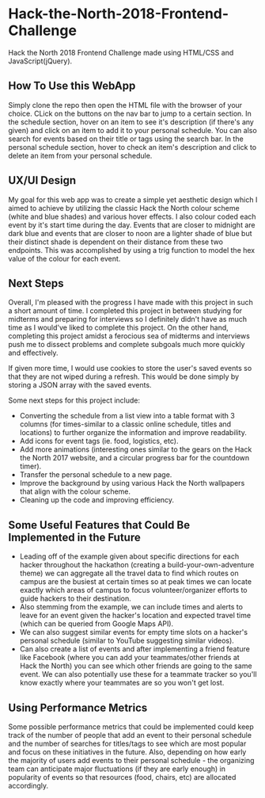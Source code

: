 # Hack-the-North-2018-Frontend-Challenge

Hack the North 2018 Frontend Challenge made using HTML/CSS and JavaScript(jQuery).


## How To Use this WebApp

Simply clone the repo then open the HTML file with the browser of your choice. CLick on the buttons on the nav bar to jump to a certain section. In the schedule section, hover on an item to see it's description (if there's any given) and click on an item to add it to your personal schedule. You can also search for events based on their title or tags using the search bar. In the personal schedule section, hover to check an item's description and click to delete an item from your personal schedule. 


## UX/UI Design

My goal for this web app was to create a simple yet aesthetic design which I aimed to achieve by utilizing the classic Hack the North colour scheme (white and blue shades) and various hover effects. I also colour coded each event by it's start time during the day. Events that are closer to midnight are dark blue and events that are closer to noon are a lighter shade of blue but their distinct shade is dependent on their distance from these two endpoints. This was accomplished by using a trig function to model the hex value of the colour for each event.


## Next Steps

Overall, I'm pleased with the progress I have made with this project in such a short amount of time. I completed this project in between studying for midterms and preparing for interviews so I definitely didn't have as much time as I would've liked to complete this project. On the other hand, completing this project amidst a ferocious sea of midterms and interviews push me to dissect problems and complete subgoals much more quickly and effectively.

If given more time, I would use cookies to store the user's saved events so that they are not wiped during a refresh. This would be done simply by storing a JSON array with the saved events.

Some next steps for this project include: 
* Converting the schedule from a list view into a table format with 3 columns (for times-similar to a classic online schedule, titles and locations) to further organize the information and improve readability. 
* Add icons for event tags (ie. food, logistics, etc).
* Add more animations (interesting ones similar to the gears on the Hack the North 2017 website, and a circular progress bar for the countdown timer).
* Transfer the personal schedule to a new page.
* Improve the background by using various Hack the North wallpapers that align with the colour scheme.
* Cleaning up the code and improving efficiency.


## Some Useful Features that Could Be Implemented in the Future

* Leading off of the example given about specific directions for each hacker throughout the hackathon (creating a build-your-own-adventure theme) we can aggregate all the travel data to find which routes on campus are the busiest at certain times so at peak times we can locate exactly which areas of campus to focus volunteer/organizer efforts to guide hackers to their destination.
* Also stemming from the example, we can include times and alerts to leave for an event given the hacker's location and expected travel time (which can be queried from Google Maps API). 
* We can also suggest similar events for empty time slots on a hacker's personal schedule (similar to YouTube suggesting similar videos).
* Can also create a list of events and after implementing a friend feature like Facebook (where you can add your teammates/other friends at Hack the North) you can see which other friends are going to the same event. We can also potentially use these for a teammate tracker so you'll know exactly where your teammates are so you won't get lost.


## Using Performance Metrics

Some possible performance metrics that could be implemented could keep track of the number of people that add an event to their personal schedule and the number of searches for titles/tags to see which are most popular and focus on these initiatives in the future. Also, depending on how early the majority of users add events to their personal schedule - the organizing team can anticipate major fluctuations (if they are early enough) in popularity of events so that resources (food, chairs, etc) are allocated accordingly. 


